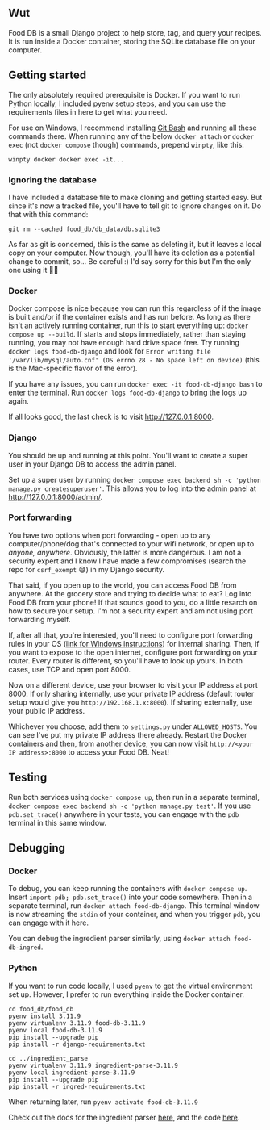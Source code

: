 ## Wut
Food DB is a small Django project to help store, tag, and query your recipes. It is run inside a Docker container, storing the SQLite database file on your computer.

## Getting started
The only absolutely required prerequisite is Docker. If you want to run Python locally, I included pyenv setup steps, and you can use the requirements files in here to get what you need.

For use on Windows, I recommend installing [Git Bash](https://git-scm.com/download/win) and running all these commands there. When running any of the below `docker attach` or `docker exec` (not `docker compose` though) commands, prepend `winpty`, like this:
```
winpty docker docker exec -it...
```

### Ignoring the database
I have included a database file to make cloning and getting started easy. But since it's now a tracked file, you'll have to tell git to ignore changes on it. Do that with this command:
```
git rm --cached food_db/db_data/db.sqlite3
```
As far as git is concerned, this is the same as deleting it, but it leaves a local copy on your computer. Now though, you'll have its deletion as a potential change to commit, so... Be careful :) I'd say sorry for this but I'm the only one using it 🤷‍♂️

### Docker
Docker compose is nice because you can run this regardless of if the image is built and/or if the container exists and has run before. As long as there isn't an actively running container, run this to start everything up: `docker compose up --build`. If starts and stops immediately, rather than staying running, you may not have enough hard drive space free. Try running `docker logs food-db-django` and look for `Error writing file '/var/lib/mysql/auto.cnf' (OS errno 28 - No space left on device)` (this is the Mac-specific flavor of the error).

If you have any issues, you can run `docker exec -it food-db-django bash` to enter the terminal. Run `docker logs food-db-django` to bring the logs up again.

If all looks good, the last check is to visit http://127.0.0.1:8000.

### Django
You should be up and running at this point. You'll want to create a super user in your Django DB to access the admin panel.

Set up a super user by running `docker compose exec backend sh -c 'python manage.py createsuperuser'`. This allows you to log into the admin panel at http://127.0.0.1:8000/admin/.

### Port forwarding
You have two options when port forwarding - open up to any computer/phone/dog that's connected to your wifi network, or open up to _anyone, anywhere_. Obviously, the latter is more dangerous. I am not a security expert and I know I have made a few compromises (search the repo for `csrf_exempt` 😅) in my Django security.

That said, if you open up to the world, you can access Food DB from anywhere. At the grocery store and trying to decide what to eat? Log into Food DB from your phone! If that sounds good to you, do a little resarch on how to secure your setup. I'm not a security expert and am not using port forwarding myself.

If, after all that, you're interested, you'll need to configure port forwarding rules in your OS ([link for Windows instructions](https://redfishiaven.medium.com/port-forwarding-in-windows-and-ways-to-set-it-up-c337e171086f)) for internal sharing. Then, if you want to expose to the open internet, configure port forwarding on your router. Every router is different, so you'll have to look up yours. In both cases, use TCP and open port 8000.

Now on a different device, use your browser to visit your IP address at port 8000. If only sharing internally, use your private IP address (default router setup would give you `http://192.168.1.x:8000`). If sharing externally, use your public IP address. 

Whichever you choose, add them to `settings.py` under `ALLOWED_HOSTS`. You can see I've put my private IP address there already. Restart the Docker containers and then, from another device, you can now visit `http://<your IP address>:8000` to access your Food DB. Neat!

## Testing
Run both services using `docker compose up`, then run in a separate terminal, `docker compose exec backend sh -c 'python manage.py test'`. If you use `pdb.set_trace()` anywhere in your tests, you can engage with the `pdb` terminal in this same window.

## Debugging
### Docker
To debug, you can keep running the containers with `docker compose up`. Insert `import pdb; pdb.set_trace()` into your code somewhere. Then in a separate terminal, run `docker attach food-db-django`. This terminal window is now streaming the `stdin` of your container, and when you trigger `pdb`, you can engage with it here.

You can debug the ingredient parser similarly, using `docker attach food-db-ingred`.

### Python
If you want to run code locally, I used `pyenv` to get the virtual environment set up. However, I prefer to run everything inside the Docker container.
```
cd food_db/food_db
pyenv install 3.11.9
pyenv virtualenv 3.11.9 food-db-3.11.9
pyenv local food-db-3.11.9
pip install --upgrade pip
pip install -r django-requirements.txt

cd ../ingredient_parse
pyenv virtualenv 3.11.9 ingredient-parse-3.11.9
pyenv local ingredient-parse-3.11.9
pip install --upgrade pip 
pip install -r ingred-requirements.txt
```

When returning later, run `pyenv activate food-db-3.11.9`

Check out the docs for the ingredient parser [here](https://ingredient-parser.readthedocs.io/en/latest/start/index.html#optional-parameters), and the code [here](https://github.com/strangetom/ingredient-parser).